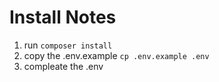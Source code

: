 # Install Notes 
1. run `composer install`
2. copy the .env.example `cp .env.example .env`
3. compleate the .env 